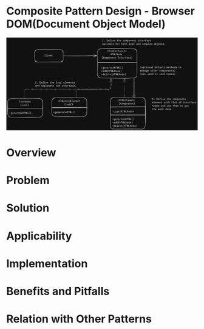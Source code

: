 # Composite Pattern Design - Browser DOM(Document Object Model)
![Composite Pattern](Composite.png)

# Overview


# Problem


# Solution


# Applicability


# Implementation


# Benefits and Pitfalls


# Relation with Other Patterns
